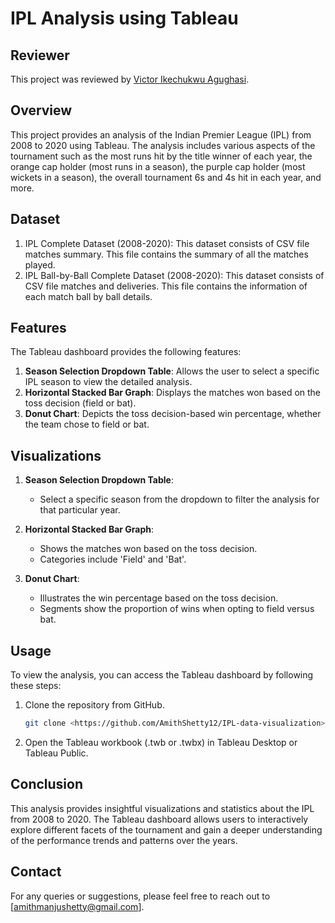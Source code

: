 # IPL Analysis using Tableau

## Reviewer
This project was reviewed by [Victor Ikechukwu Agughasi](https://github.com/Victor-Ikechukwu).

## Overview
This project provides an analysis of the Indian Premier League (IPL) from 2008 to 2020 using Tableau. The analysis includes various aspects of the tournament such as the most runs hit by the title winner of each year, the orange cap holder (most runs in a season), the purple cap holder (most wickets in a season), the overall tournament 6s and 4s hit in each year, and more.

## Dataset
 1. IPL Complete Dataset (2008-2020): This dataset consists of CSV file matches summary. This file contains the summary of all the matches played.
 2. IPL Ball-by-Ball Complete Dataset (2008-2020): This dataset consists of CSV file matches and deliveries. This file contains the information of each match ball by ball details.

## Features
The Tableau dashboard provides the following features:
1. **Season Selection Dropdown Table**: Allows the user to select a specific IPL season to view the detailed analysis.
2. **Horizontal Stacked Bar Graph**: Displays the matches won based on the toss decision (field or bat).
3. **Donut Chart**: Depicts the toss decision-based win percentage, whether the team chose to field or bat.

## Visualizations
1. **Season Selection Dropdown Table**:
   - Select a specific season from the dropdown to filter the analysis for that particular year.

2. **Horizontal Stacked Bar Graph**:
   - Shows the matches won based on the toss decision.
   - Categories include 'Field' and 'Bat'.

3. **Donut Chart**:
   - Illustrates the win percentage based on the toss decision.
   - Segments show the proportion of wins when opting to field versus bat.

## Usage
To view the analysis, you can access the Tableau dashboard by following these steps:
1. Clone the repository from GitHub.
   ```bash
   git clone <https://github.com/AmithShetty12/IPL-data-visualization>
   ```
2. Open the Tableau workbook (.twb or .twbx) in Tableau Desktop or Tableau Public.


## Conclusion
This analysis provides insightful visualizations and statistics about the IPL from 2008 to 2020. The Tableau dashboard allows users to interactively explore different facets of the tournament and gain a deeper understanding of the performance trends and patterns over the years.

## Contact
For any queries or suggestions, please feel free to reach out to [amithmanjushetty@gmail.com].
